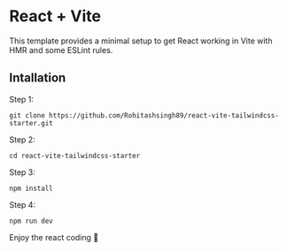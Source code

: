 # React + Vite

This template provides a minimal setup to get React working in Vite with HMR and some ESLint rules.

## Intallation
Step 1: 
```
git clone https://github.com/Rohitashsingh89/react-vite-tailwindcss-starter.git
```
Step 2: 
```
cd react-vite-tailwindcss-starter
```
Step 3: 
```
npm install
```
Step 4:
```
npm run dev
```

Enjoy the react coding 🚀
